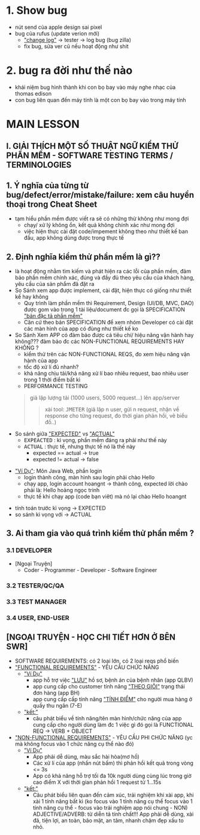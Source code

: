 # 1. Show bug 
- nút send của apple design sai pixel 
- bug của rufus (update verion mới)
    - ["change log"]() -> tester -> log bug (bug zilla)
    - fix bug, sửa ver cũ nếu hoạt động như shit 

# 2. bug ra đời như thế nào 
- khái niệm bug hình thành khi con bọ bay vào máy nghe nhạc của thomas edison 
- con bug liên quan đến máy tính là một con bọ bay vào trong máy tính 

# MAIN LESSON
## I. GIẢI THÍCH MỘT SỐ THUẬT NGỮ KIỂM THỬ PHẦN MỀM - SOFTWARE TESTING TERMS / TERMINOLOGIES 
## 1. Ý nghĩa của từng từ bug/defect/error/mistake/failure: xem câu huyền thoại trong Cheat Sheet
- tạm hiểu phần mềm được viết ra sẽ có những thừ không như mong đợi 
    - chạy/ xử lý không ổn, kết quả không chính xác như mong đợi 
    - việc hiện thực cài đặt code/impement không theo như thiết kế ban đầu, app không dùng được trong thực tế 
## 2. Định nghĩa kiểm thử phần mềm là gì??
-  là hoạt động nhằm tìm kiếm và phát hiện ra các lỗi của phần mềm, đảm bảo phần mềm chính xác, đúng và đầy đủ theo yêu cầu của khách hàng, yêu cầu của sản phẩm đã đặt ra
- So Sánh xem app được implement, cài đặt, hiện thực có giống như thiết kế hay không 
    - Quy trình làm phần mềm thì Requirement, Design (UI/DB, MVC, DAO) được gom vào trong 1 tài liệu/document đc gọi là SPECIFICATION ["bản đặc tả phần mềm"]()  
    - Căn cứ theo bản SPECIFICATION để xem nhóm Developer có cài đặt các màn hình của app có đùng như thiết kế ko
- So Sánh Xem APP có đảm bảo được cá tiêu chí/ hiệu năng vận hành hay không??? đảm bảo đc các NON-FUNCTIONAL REQUIREMENTS HAY KHÔNG ?
    - kiểm thử trên các NON-FUNCTIONAL REQS, đo xem hiệu năng vận hành của app
    - tốc độ xử lí đủ nhanh?
    - khả năng chịu tải/khả năng xử lí bao nhiêu request, bao nhiêu user trong 1 thời điểm bất kì 
    -  PERFORMANCE TESTING 
    > giả lập lượng tải (1000 users, 5000 request...) lên app/server
    >> xài tool: <kbd>JMETER</kbd> (giả lập n user, gửi n request, nhận về response cho từng request, đo thời gian phản hồi, vẽ biểu đồ..)
- So sánh giữa ["EXPECTED"]() vs ["ACTUAL"]() 
    + <kbd>EXPEACTED</kbd> : kì vọng, phần mềm đáng ra phải như thế này
    + <kbd>ACTUAL</kbd> : thực tế, nhưng thực tế nó là thế này 
        + expected == actual -> true
        + expected != actual -> false
* ["Ví Dụ"](): Môn Java Web, phần login 
    - login thành công, màn hình sau login phải chào Hello<fullname>
    - chạy app, login account hoangnt -> thành công, expected lời chào phải là: Hello hoàng ngọc trinh
    - thực tế khi chạy app (code bạn viêt) mà nó lại chào Hello hoangnt 

- tính toán trước kì vọng ->  EXPECTED 
- so sánh kì vọng với ->  ACTUAL 

## 3. Ai tham gia vào quá trình kiểm thử phần mềm ?
### 3.1 DEVELOPER
- [Ngoại Truyện] 
    - Coder  -  Programmer - Developer - Software Engineer   
### 3.2 TESTER/QC/QA
### 3.3 TEST MANAGER
### 3.4 USER, END-USER


## [NGOẠI TRUYỆN - HỌC CHI TIẾT HƠN Ở BÊN SWR]
- SOFTWARE REQUIREMENTS: có 2 loại lớn, có 2 loại reqs phổ biến
- ["FUNCTIONAL REQUIREMENTS"]() - YÊU CẦU CHỨC NĂNG
    - ["Ví Dụ"]() 
        - app hỗ trợ việc ["LƯU"]() hồ sơ, bệnh án của bệnh nhân (app QLBV)
        - app cung cấp cho customer tính năng ["THEO GIÕI"]() trạng thái đơn hàng (app BH)
        - app cung cấp cấp tính năng ["TÍNH ĐIỂM"]() cho người mua hàng ở quầy thu ngân (7-E)
    - ["kết:"]()
        - câu phát biểu về tính năng/tên màn hình/chức năng của app cung cấp cho người dùng làm đc 1 việc gì đó gọi là FUNCTIONAL REQ -> VERB + OBJECT 
- ["NON-FUNCTIONAL REQUIREMENTS"]() - YÊU CẦU PHI CHỨC NĂNG (yc mà không focus vào 1 chức năng cụ thể nào đó)
    - ["Ví Dụ"]() 
        - App phải dễ dùng, màu sắc hài hòa(mơ hồ)
        - Các xử lí của app (nhấn nút bấm) thì phản hồi kết quả trong vòng <= 3s 
        - App có khả năng hỗ trợ tối đa 10k người dùng cùng lúc trong giờ cao điểm X với thời gian phản hồi 1 request từ 1...15s
    - ["kết:"]()
        - Câu phát biểu liên quan đến cảm xúc, trải nghiệm khi xài app, khi xài 1 tính năng bất kì (ko focus vào 1 tính năng cụ thể focus vào 1 tính năng cụ thể - focus vào trải nghiệm app nói chung - NON) ADJECTIVE/ADVERB: từ diễn tả tính chất!!!
        App phải dễ dùng, xài đã, tiện lợi, an toàn, bảo mật, an tâm, nhanh chậm đẹp xấu to nhỏ.